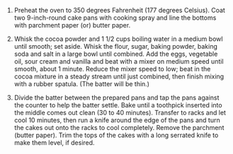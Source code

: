 1) Preheat the oven to 350 degrees Fahrenheit (177 degrees Celsius). Coat two 9-inch-round cake pans with cooking spray and line the bottoms with parchment paper (or) butter paper.

2) Whisk the cocoa powder and 1 1/2 cups boiling water in a medium bowl until smooth; set aside. Whisk the flour, sugar, baking powder, baking soda and salt in a large bowl until combined. Add the eggs, vegetable oil, sour cream and vanilla and beat with a mixer on medium speed until smooth, about 1 minute. Reduce the mixer speed to low; beat in the cocoa mixture in a steady stream until just combined, then finish mixing with a rubber spatula. (The batter will be thin.)

3) Divide the batter between the prepared pans and tap the pans against the counter to help the batter settle. Bake until a toothpick inserted into the middle comes out clean (30 to 40 minutes). Transfer to racks and let cool 10 minutes, then run a knife around the edge of the pans and turn the cakes out onto the racks to cool completely. Remove the parchment (butter paper). Trim the tops of the cakes with a long serrated knife to make them level, if desired.